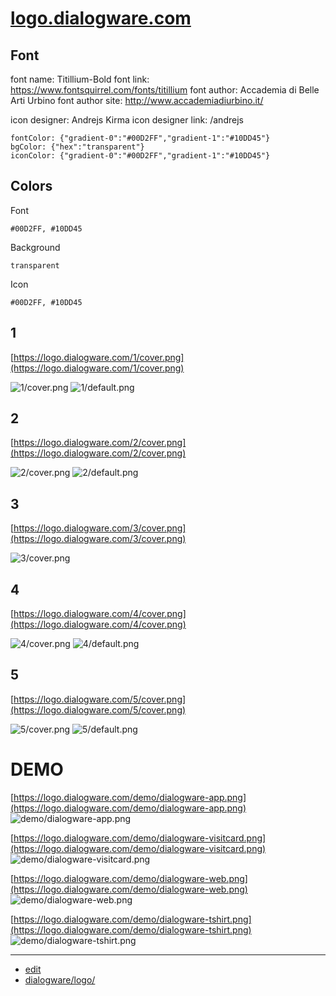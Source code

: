 # [logo.dialogware.com](https://logo.dialogware.com/) 

## Font

font name: Titillium-Bold
font link: https://www.fontsquirrel.com/fonts/titillium
font author: Accademia di Belle Arti Urbino
font author site: http://www.accademiadiurbino.it/


icon designer: Andrejs Kirma
icon designer link: /andrejs
    
    
    fontColor: {"gradient-0":"#00D2FF","gradient-1":"#10DD45"}
    bgColor: {"hex":"transparent"}
    iconColor: {"gradient-0":"#00D2FF","gradient-1":"#10DD45"}

## Colors

Font 

    #00D2FF, #10DD45


Background

    transparent


Icon

    #00D2FF, #10DD45    



## 1
[https://logo.dialogware.com/1/cover.png](https://logo.dialogware.com/1/cover.png)

![1/cover.png](1/cover.png)
![1/default.png](1/default.png)

## 2
[https://logo.dialogware.com/2/cover.png](https://logo.dialogware.com/2/cover.png)

![2/cover.png](2/cover.png)
![2/default.png](2/default.png)

## 3
[https://logo.dialogware.com/3/cover.png](https://logo.dialogware.com/3/cover.png)

![3/cover.png](3/cover.png)

## 4
[https://logo.dialogware.com/4/cover.png](https://logo.dialogware.com/4/cover.png)

![4/cover.png](4/cover.png)
![4/default.png](4/default.png)

## 5
[https://logo.dialogware.com/5/cover.png](https://logo.dialogware.com/5/cover.png)

![5/cover.png](5/cover.png)
![5/default.png](5/default.png)


# DEMO

[https://logo.dialogware.com/demo/dialogware-app.png](https://logo.dialogware.com/demo/dialogware-app.png)
![demo/dialogware-app.png](demo/dialogware-app.png)

[https://logo.dialogware.com/demo/dialogware-visitcard.png](https://logo.dialogware.com/demo/dialogware-visitcard.png)
![demo/dialogware-visitcard.png](demo/dialogware-visitcard.png)

[https://logo.dialogware.com/demo/dialogware-web.png](https://logo.dialogware.com/demo/dialogware-web.png)
![demo/dialogware-web.png](demo/dialogware-web.png)

[https://logo.dialogware.com/demo/dialogware-tshirt.png](https://logo.dialogware.com/demo/dialogware-tshirt.png)
![demo/dialogware-tshirt.png](demo/dialogware-tshirt.png)





---

+ [edit](https://github.com/dialogware/logo/edit/main/README.md)
+ [dialogware/logo/](https://github.com/dialogware/logo/)
